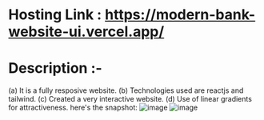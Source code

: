 # Hosting Link : https://modern-bank-website-ui.vercel.app/

# Description :-
(a) It is a fully resposive website.
(b) Technologies used are reactjs and tailwind.
(c) Created a very interactive website.
(d) Use of linear gradients for attractiveness.
here's the snapshot:
![image](https://github.com/111sweety/Modern_Bank_Website-UI/assets/115339312/09ac837b-a5a3-4ede-bcfe-1bae044d583d)
![image](https://github.com/111sweety/Modern_Bank_Website-UI/assets/115339312/7f5c8b19-2398-4ba8-a039-6f88a13841f0)
